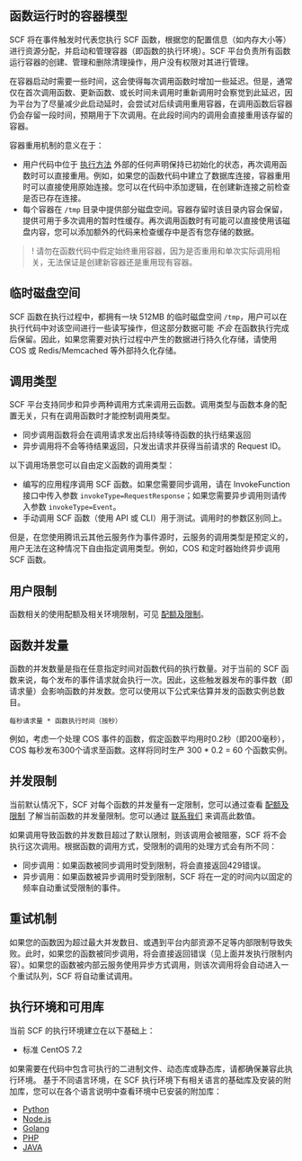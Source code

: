 ## 函数运行时的容器模型

SCF 将在事件触发时代表您执行 SCF 函数，根据您的配置信息（如内存大小等）进行资源分配，并启动和管理容器（即函数的执行环境）。SCF 平台负责所有函数运行容器的创建、管理和删除清理操作，用户没有权限对其进行管理。

在容器启动时需要一些时间，这会使得每次调用函数时增加一些延迟。但是，通常仅在首次调用函数、更新函数、或长时间未调用时重新调用时会察觉到此延迟，因为平台为了尽量减少此启动延时，会尝试对后续调用重用容器，在调用函数后容器仍会存留一段时间，预期用于下次调用。在此段时间内的调用会直接重用该存留的容器。

容器重用机制的意义在于：
- 用户代码中位于 [执行方法](https://intl.cloud.tencent.com/document/product/583/9210#.E6.89.A7.E8.A1.8C.E6.96.B9.E6.B3.95) 外部的任何声明保持已初始化的状态，再次调用函数时可以直接重用。例如，如果您的函数代码中建立了数据库连接，容器重用时可以直接使用原始连接。您可以在代码中添加逻辑，在创建新连接之前检查是否已存在连接。
- 每个容器在 `/tmp` 目录中提供部分磁盘空间。容器存留时该目录内容会保留，提供可用于多次调用的暂时性缓存。再次调用函数时有可能可以直接使用该磁盘内容，您可以添加额外的代码来检查缓存中是否有您存储的数据。

>! 请勿在函数代码中假定始终重用容器，因为是否重用和单次实际调用相关，无法保证是创建新容器还是重用现有容器。

## 临时磁盘空间

SCF 函数在执行过程中，都拥有一块 512MB 的临时磁盘空间 `/tmp`，用户可以在执行代码中对该空间进行一些读写操作，但这部分数据可能 *不会* 在函数执行完成后保留。因此，如果您需要对执行过程中产生的数据进行持久化存储，请使用 COS 或 Redis/Memcached 等外部持久化存储。

## 调用类型

SCF 平台支持同步和异步两种调用方式来调用云函数。调用类型与函数本身的配置无关，只有在调用函数时才能控制调用类型。
- 同步调用函数将会在调用请求发出后持续等待函数的执行结果返回
- 异步调用将不会等待结果返回，只发出请求并获得当前请求的 Request ID。

以下调用场景您可以自由定义函数的调用类型：
- 编写的应用程序调用 SCF 函数。如果您需要同步调用，请在 InvokeFunction 接口中传入参数  `invokeType=RequestResponse`；如果您需要异步调用则请传入参数 `invokeType=Event`。
- 手动调用 SCF 函数（使用 API 或 CLI）用于测试。调用时的参数区别同上。

但是，在您使用腾讯云其他云服务作为事件源时，云服务的调用类型是预定义的，用户无法在这种情况下自由指定调用类型。例如，COS 和定时器始终异步调用 SCF 函数。

## 用户限制

函数相关的使用配额及相关环境限制，可见 [配额及限制](https://intl.cloud.tencent.com/document/product/583/11637)。

## 函数并发量

函数的并发数量是指在任意指定时间对函数代码的执行数量。对于当前的 SCF 函数来说，每个发布的事件请求就会执行一次。因此，这些触发器发布的事件数（即请求量）会影响函数的并发数。您可以使用以下公式来估算并发的函数实例总数目。

```
每秒请求量 * 函数执行时间（按秒） 
```

例如，考虑一个处理 COS 事件的函数，假定函数平均用时0.2秒（即200毫秒），COS 每秒发布300个请求至函数。这样将同时生产 300 \* 0.2 = 60 个函数实例。


## 并发限制

当前默认情况下，SCF 对每个函数的并发量有一定限制，您可以通过查看 [配额及限制](https://intl.cloud.tencent.com/document/product/583/11637) 了解当前函数的并发量限制。您可以通过 [联系我们](https://intl.cloud.tencent.com/document/product/583/9712) 来调高此数值。

如果调用导致函数的并发数目超过了默认限制，则该调用会被阻塞，SCF 将不会执行这次调用。根据函数的调用方式，受限制的调用的处理方式会有所不同：
- 同步调用：如果函数被同步调用时受到限制，将会直接返回429错误。
- 异步调用：如果函数被异步调用时受到限制，SCF 将在一定的时间内以固定的频率自动重试受限制的事件。

## 重试机制

如果您的函数因为超过最大并发数目、或遇到平台内部资源不足等内部限制导致失败。此时，如果您的函数被同步调用，将会直接返回错误（见上面并发执行限制内容）。如果您的函数被内部云服务使用异步方式调用，则该次调用将会自动进入一个重试队列，SCF 将自动重试调用。

## 执行环境和可用库

当前 SCF 的执行环境建立在以下基础上：
- 标准 CentOS 7.2

如果需要在代码中包含可执行的二进制文件、动态库或静态库，请都确保兼容此执行环境。
基于不同语言环境，在 SCF 执行环境下有相关语言的基础库及安装的附加库，您可以在各个语言说明中查看环境中已安装的附加库：
- [Python](https://intl.cloud.tencent.com/document/product/583/11061)
- [Node.js](https://intl.cloud.tencent.com/document/product/583/11060)
- [Golang](https://intl.cloud.tencent.com/document/product/583/18032)
- [PHP](https://intl.cloud.tencent.com/document/product/583/11060)
- [JAVA](https://intl.cloud.tencent.com/document/product/583/12214)


